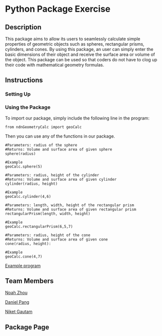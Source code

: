 # Python Package Exercise

## Description

This package aims to allow its users to seamlessly calculate simple properties of geometric objects such as spheres, rectangular prisms, cylinders, and cones. By using this package, an user can simply enter the basic dimensions of their object and receive the surface area or volume of the object. This package can be used so that coders do not have to clog up their code with mathematical geometry formulas.

## Instructions

### Setting Up


### Using the Package
To import our package, simply include the following line in the program:

```
from ndnGeometryCalc import geoCalc
```

Then you can use any of the functions in our package.

```
#Parameters: radius of the sphere
#Returns: Volume and surface area of given sphere
sphere(radius)

#Example
geoCalc.sphere(5)
```

```
#Parameters: radius, height of the cylinder
#Returns: Volume and surface area of given cylinder
cylinder(radius, height)

#Example
geoCalc.cylinder(4,6)
```

```
#Parameters: length, width, height of the rectangular prism
#Returns: Volume and surface area of given rectangular prism
rectangularPrism(length, width, height)

#Example
geoCalc.rectangularPrism(6,5,7)
```

```
#Parameters: radius, height of the cone
#Returns: Volume and surface area of given cone
cone(radius, height):

#Example
geoCalc.cone(4,7)
```

[Example program](./exampleProgram.py)

## Team Members
[Noah Zhou](https://github.com/nz792)

[Daniel Pang](https://github.com/danielpang35github)

[Niket Gautam]()

## Package Page
